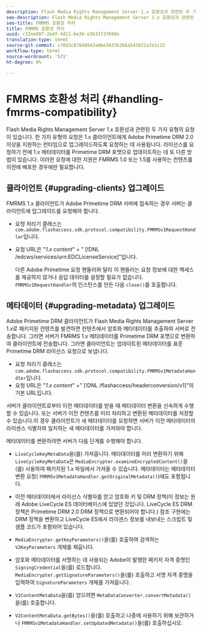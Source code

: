```yaml
---
description: Flash Media Rights Management Server 1.x 호환성과 관련된 두 가지 유형의 요청이 있습니다. 한 가지 유형의 요청은 1.x 클라이언트에게 Adobe Primetime DRM 2.0 이상을 지원하는 런타임으로 업그레이드하도록 요청하는 데 사용됩니다. 라이선스를 요청하기 전에 1.x 메타데이터를 Primetime DRM 포맷으로 업데이트하는 데 또 다른 방법이 있습니다. 이러한 요청에 대한 지원은 FMRMS 1.0 또는 1.5를 사용하는 컨텐츠를 이전에 배포한 경우에만 필요합니다.
seo-description: Flash Media Rights Management Server 1.x 호환성과 관련된 두 가지 유형의 요청이 있습니다. 한 가지 유형의 요청은 1.x 클라이언트에게 Adobe Primetime DRM 2.0 이상을 지원하는 런타임으로 업그레이드하도록 요청하는 데 사용됩니다. 라이선스를 요청하기 전에 1.x 메타데이터를 Primetime DRM 포맷으로 업데이트하는 데 또 다른 방법이 있습니다. 이러한 요청에 대한 지원은 FMRMS 1.0 또는 1.5를 사용하는 컨텐츠를 이전에 배포한 경우에만 필요합니다.
seo-title: FMRMS 호환성 처리
title: FMRMS 호환성 처리
uuid: c32ee087-2edf-4d11-be36-e2b31f3769de
translation-type: tm+mt
source-git-commit: c78d3c87848943a0be3433b2b6a543822a7e1c15
workflow-type: tm+mt
source-wordcount: '571'
ht-degree: 0%

---
```



# FMRMS 호환성 처리 {#handling-fmrms-compatibility}

Flash Media Rights Management Server 1.x 호환성과 관련된 두 가지 유형의 요청이 있습니다. 한 가지 유형의 요청은 1.x 클라이언트에게 Adobe Primetime DRM 2.0 이상을 지원하는 런타임으로 업그레이드하도록 요청하는 데 사용됩니다. 라이선스를 요청하기 전에 1.x 메타데이터를 Primetime DRM 포맷으로 업데이트하는 데 또 다른 방법이 있습니다. 이러한 요청에 대한 지원은 FMRMS 1.0 또는 1.5를 사용하는 컨텐츠를 이전에 배포한 경우에만 필요합니다.

## 클라이언트 {#upgrading-clients} 업그레이드

FMRMS 1.x 클라이언트가 Adobe Primetime DRM 서버에 접속하는 경우 서버는 클라이언트에 업그레이드를 요청해야 합니다.

* 요청 처리기 클래스는 `com.adobe.flashaccess.sdk.protocol.compatibility.FMRMSv1RequestHandler`입니다.
* 요청 URL은 &quot;*1.x content*&quot; + &quot; [!DNL /edcws/services/urn:EDCLicenseService]&quot;입니다.

   다른 Adobe Primetime 요청 핸들러와 달리 이 핸들러는 요청 정보에 대한 액세스를 제공하지 않거나 응답 데이터를 설정할 필요가 없습니다. `FMRMSv1RequestHandler`의 인스턴스를 만든 다음 `close()`를 호출합니다.

## 메타데이터 {#upgrading-metadata} 업그레이드

Adobe Primetime DRM 클라이언트가 Flash Media Rights Management Server 1.x로 패키지된 컨텐츠를 발견하면 컨텐츠에서 암호화 메타데이터를 추출하여 서버로 전송합니다. 그러면 서버가 FMRMS 1.x 메타데이터를 Primetime DRM 포맷으로 변환하여 클라이언트에 전송합니다. 그러면 클라이언트는 업데이트된 메타데이터를 표준 Primetime DRM 라이선스 요청으로 보냅니다.

* 요청 처리기 클래스는 `com.adobe.flashaccess.sdk.protocol.compatibility.FMRMSv1MetadataHandler`입니다.
* 요청 URL은 &quot;*1.x content*&quot; +&quot; [!DNL /flashaccess/headerconversion/v1]&quot;의 기본 URL입니다.

서버가 클라이언트로부터 이전 메타데이터를 받을 때 메타데이터 변환을 신속하게 수행할 수 있습니다. 또는 서버가 이전 컨텐츠를 미리 처리하고 변환된 메타데이터를 저장할 수 있습니다.이 경우 클라이언트가 새 메타데이터를 요청하면 서버가 이전 메타데이터의 라이센스 식별자와 일치하는 새 메타데이터를 가져와야 합니다.

메타데이터를 변환하려면 서버가 다음 단계를 수행해야 합니다.

* `LiveCycleKeyMetaData`을(를) 가져옵니다. 메타데이터를 미리 변환하기 위해 `LiveCycleKeyMetaData`은 `MediaEncrypter.examineEncryptedContent()`을(를) 사용하여 패키지된 1.x 파일에서 가져올 수 있습니다. 메타데이터는 메타데이터 변환 요청( `FMRMSv1MetadataHandler.getOriginalMetadata()`)에도 포함됩니다.

* 이전 메타데이터에서 라이선스 식별자를 얻고 암호화 키 및 DRM 정책(이 정보는 원래 Adobe LiveCycle ES 데이터베이스에 있었던 것입니다. LiveCycle ES DRM 정책은 Primetime DRM 2.0 DRM 정책으로 변환되어야 합니다.) 참조 구현에는 DRM 정책을 변환하고 LiveCycle ES에서 라이센스 정보를 내보내는 스크립트 및 샘플 코드가 포함되어 있습니다.
* `MediaEncrypter.getKeyParameters()`을(를) 호출하여 검색하는 `V2KeyParameters` 개체를 채웁니다.

* 암호화 메타데이터를 서명하는 데 사용되는 Adobe이 발행한 패키저 자격 증명인 `SigningCredential`을(를) 로드합니다. `MediaEncrypter.getSignatureParameters()`을(를) 호출하고 서명 자격 증명을 입력하여 `SignatureParameters` 개체를 가져옵니다.

* `V2ContentMetaData`을(를) 얻으려면 `MetaDataConverter.convertMetadata()`을(를) 호출합니다.

* `V2ContentMetaData.getBytes()`을(를) 호출하고 나중에 사용하기 위해 보관하거나 `FMRMSv1MetadataHandler.setUpdatedMetadata()`을(를) 호출하십시오.